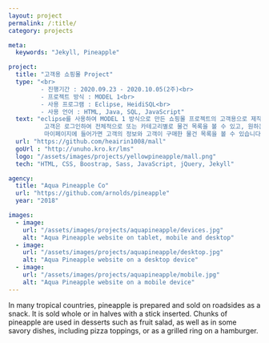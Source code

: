 ```yaml
---
layout: project
permalink: /:title/
category: projects

meta:
  keywords: "Jekyll, Pineapple"

project:
  title: "고객용 쇼핑몰 Project"
  type: "<br>
         - 진행기간 : 2020.09.23 - 2020.10.05(2주)<br>
         - 프로젝트 방식 : MODEL 1<br>
         - 사용 프로그램 : Eclipse, HeidiSQL<br>
         - 사용 언어 : HTML, Java, SQL, JavaScript"
  text: "eclipse를 사용하여 MODEL 1 방식으로 만든 쇼핑몰 프로젝트의 고객용으로 제작한 프로젝트입니다.<br>
          고객은 로그인하여 전체적으로 또는 카테고리별로 물건 목록을 볼 수 있고, 원하는 물건을 검색하여 구매할 수 있습니다.<br>
          마이페이지에 들어가면 고객의 정보와 고객이 구매한 물건 목록을 볼 수 있습니다."
  url: "https://github.com/heairin1008/mall"
  goUrl : "http://unuho.kro.kr/lms"
  logo: "/assets/images/projects/yellowpineapple/mall.png"
  tech: "HTML, CSS, Boostrap, Sass, JavaScript, jQuery, Jekyll"

agency:
  title: "Aqua Pineapple Co"
  url: "https://github.com/arnolds/pineapple"
  year: "2018"

images:
  - image:
    url: "/assets/images/projects/aquapineapple/devices.jpg"
    alt: "Aqua Pineapple website on tablet, mobile and desktop"
  - image:
    url: "/assets/images/projects/aquapineapple/desktop.jpg"
    alt: "Aqua Pineapple website on a desktop device"
  - image:
    url: "/assets/images/projects/aquapineapple/mobile.jpg"
    alt: "Aqua Pineapple website on a mobile device"
---
```

<p>In many tropical countries, pineapple is prepared and sold on roadsides as a snack. It is sold whole or in halves with a stick inserted. Chunks of pineapple are used in desserts such as fruit salad, as well as in some savory dishes, including pizza toppings, or as a grilled ring on a hamburger.</p>
